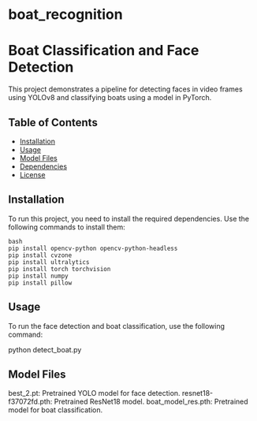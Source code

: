 # boat_recognition
# Boat Classification and Face Detection

This project demonstrates a pipeline for detecting faces in video frames using YOLOv8 and classifying boats using a model in PyTorch.

## Table of Contents
- [Installation](#installation)
- [Usage](#usage)
- [Model Files](#model-files)
- [Dependencies](#dependencies)
- [License](#license)

## Installation

To run this project, you need to install the required dependencies. Use the following commands to install them:

````
bash
pip install opencv-python opencv-python-headless
pip install cvzone
pip install ultralytics
pip install torch torchvision
pip install numpy
pip install pillow
````

## Usage
To run the face detection and boat classification, use the following command:

python detect_boat.py


## Model Files
best_2.pt: Pretrained YOLO model for face detection.
resnet18-f37072fd.pth: Pretrained ResNet18 model.
boat_model_res.pth: Pretrained model for boat classification.

